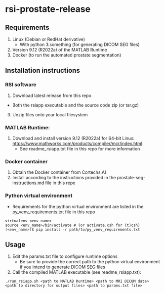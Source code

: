 # rsi-prostate-release

## Requirements
1. Linux (Debian or RedHat derivative)
   - With python 3.something (for generating DICOM SEG files)
3. Version 9.12 (R2022a) of the MATLAB Runtime
4. Docker (to run the automated prostate segmentation)

## Installation instructions
### RSI software
1. Download latest release from this repo
  - Both the rsiapp executable and the source code zip (or tar.gz)
3. Unzip files onto your local filesystem

### MATLAB Runtime:
1. Download and install version 9.12 (R2022a) for 64-bit Linux: https://www.mathworks.com/products/compiler/mcr/index.html
   - See readme_rsiapp.txt file in this repo for more information

### Docker container
1. Obtain the Docker container from Cortechs.AI
2. Install according to the instructions provided in the prostate-seg-instructions.md file in this repo

### Python virtual environment
- Requirements for the python virtual environment are listed in the py_venv_requirements.txt file in this repo
```
virtualenv <env_name>
source <env_name>/bin/activate # (or activate.csh for (t)csh)
(<env_name>)$ pip install -r path/to/py_venv_requirements.txt
```

## Usage
1. Edit the params.txt file to configure runtime options
   - Be sure to provide the correct path to the python virtual environment if you intend to generate DICOM SEG files
3. Call the compiled MATLAB executable (see readme_rsiapp.txt):
```
./run_rsiapp.sh <path to MATLAB Runtime> <path to MRI DICOM data> <path to directory for output files> <path to params.txt file>
```

